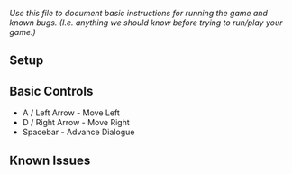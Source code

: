 _Use this file to document basic instructions for running the game and known bugs. (I.e. anything we should know before trying to run/play your game.)_

## Setup

## Basic Controls
 - A / Left Arrow - Move Left
 - D / Right Arrow - Move Right
 - Spacebar - Advance Dialogue
## Known Issues

